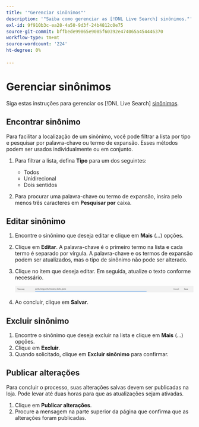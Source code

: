 ```yaml
---
title: '"Gerenciar sinônimos"'
description: '"Saiba como gerenciar as [!DNL Live Search] sinônimos."'
exl-id: 9f910b3c-ea28-4a50-9d3f-24b4812c0e75
source-git-commit: bffbede99865e9085f60392e474065a454446370
workflow-type: tm+mt
source-wordcount: '224'
ht-degree: 0%

---
```


# Gerenciar sinônimos

Siga estas instruções para gerenciar os [!DNL Live Search] [sinônimos](synonyms.md).

## Encontrar sinônimo

Para facilitar a localização de um sinônimo, você pode filtrar a lista por tipo e pesquisar por palavra-chave ou termo de expansão.  Esses métodos podem ser usados individualmente ou em conjunto.

1. Para filtrar a lista, defina **Tipo** para um dos seguintes:

   * Todos
   * Unidirecional
   * Dois sentidos

1. Para procurar uma palavra-chave ou termo de expansão, insira pelo menos três caracteres em **Pesquisar por** caixa.

## Editar sinônimo

1. Encontre o sinônimo que deseja editar e clique em **Mais** (...) opções.

1. Clique em **Editar**.
A palavra-chave é o primeiro termo na lista e cada termo é separado por vírgula. A palavra-chave e os termos de expansão podem ser atualizados, mas o tipo de sinônimo não pode ser alterado.
1. Clique no item que deseja editar. Em seguida, atualize o texto conforme necessário.

   ![editar sinônimo bidirecional](assets/synonym-two-way-edit.png)

1. Ao concluir, clique em **Salvar**.

## Excluir sinônimo

1. Encontre o sinônimo que deseja excluir na lista e clique em **Mais** (...) opções.
1. Clique em **Excluir**.
1. Quando solicitado, clique em **Excluir sinônimo** para confirmar.

## Publicar alterações

Para concluir o processo, suas alterações salvas devem ser publicadas na loja. Pode levar até duas horas para que as atualizações sejam ativadas.

1. Clique em **Publicar alterações**.
1. Procure a mensagem na parte superior da página que confirma que as alterações foram publicadas.
